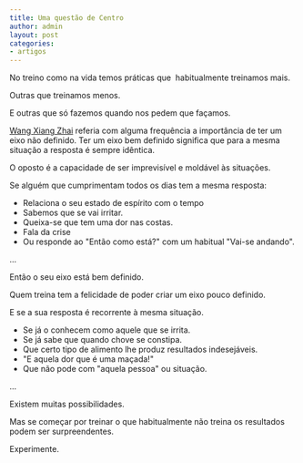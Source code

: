 ```yaml
---
title: Uma questão de Centro
author: admin
layout: post
categories:
- artigos
---
```

No treino como na vida temos práticas que  habitualmente treinamos mais.

Outras que treinamos menos.

E outras que só fazemos quando nos pedem que façamos.

[Wang Xiang Zhai](http://pt.wikipedia.org/wiki/Wang_Xiang_Zhai) referia com alguma frequência a importância de ter um eixo não definido.
Ter um eixo bem definido significa que para a mesma situação a resposta é sempre idêntica.

O oposto é a capacidade de ser imprevisível e moldável às situações.

Se alguém que cumprimentam todos os dias tem a mesma resposta:

*   Relaciona o seu estado de espírito com o tempo
*   Sabemos que se vai irritar.
*   Queixa-se que tem uma dor nas costas.
*   Fala da crise
*   Ou responde ao "Então como está?" com um habitual "Vai-se andando".

...

Então o seu eixo está bem definido.

Quem treina tem a felicidade de poder criar um eixo pouco definido.

E se a sua resposta é recorrente à mesma situação.

*   Se já o conhecem como aquele que se irrita.
*   Se já sabe que quando chove se constipa.
*   Que certo tipo de alimento lhe produz resultados indesejáveis.
*   "E aquela dor que é uma maçada!"
*   Que não pode com "aquela pessoa" ou situação.

...

Existem muitas possibilidades.

Mas se começar por treinar o que habitualmente não treina os resultados podem ser surpreendentes.

Experimente.
